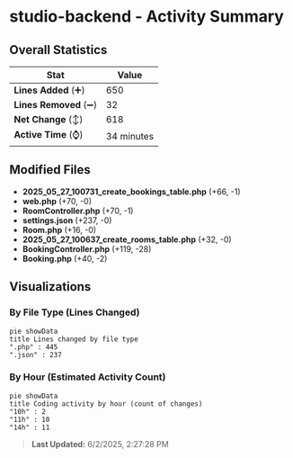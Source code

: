 # studio-backend - Activity Summary 

## Overall Statistics

| Stat                   | Value                                                             |
| ---------------------- | ----------------------------------------------------------------- |
| **Lines Added** (➕)   | 650                                          |
| **Lines Removed** (➖) | 32                                        |
| **Net Change** (↕)    | 618                |
| **Active Time** (⌚)   | 34 minutes |


## Modified Files
- **2025_05_27_100731_create_bookings_table.php** (+66, -1)
- **web.php** (+70, -0)
- **RoomController.php** (+70, -1)
- **settings.json** (+237, -0)
- **Room.php** (+16, -0)
- **2025_05_27_100637_create_rooms_table.php** (+32, -0)
- **BookingController.php** (+119, -28)
- **Booking.php** (+40, -2)

## Visualizations

### By File Type (Lines Changed)

```mermaid
pie showData
title Lines changed by file type
".php" : 445
".json" : 237
```

### By Hour (Estimated Activity Count)

```mermaid
pie showData
title Coding activity by hour (count of changes)
"10h" : 2
"11h" : 10
"14h" : 11
```


> **Last Updated:** 6/2/2025, 2:27:28 PM